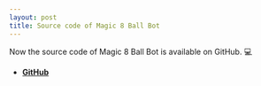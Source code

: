 ```yaml
---
layout: post
title: Source code of Magic 8 Ball Bot
---
```


Now the source code of Magic 8 Ball Bot is available on GitHub. 💻

- [**GitHub**](https://github.com/Drambluker/Magic8Ball-TelegramBot)

